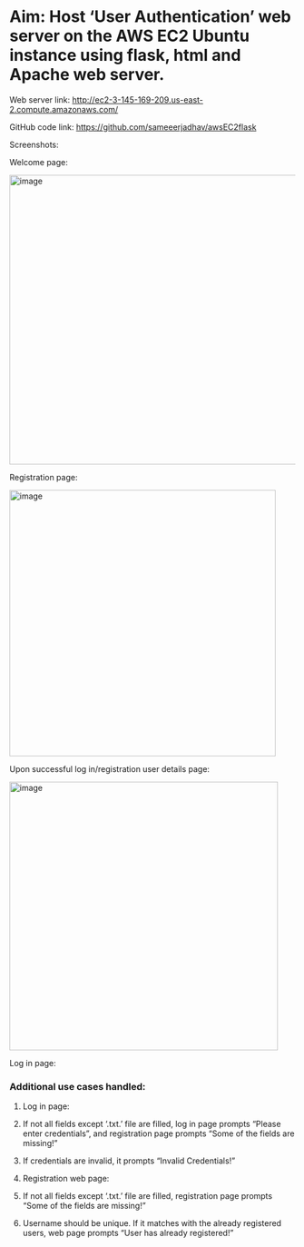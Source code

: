# Aim: Host ‘User Authentication’ web server on the AWS EC2 Ubuntu instance using flask, html and Apache web server.

Web server link: http://ec2-3-145-169-209.us-east-2.compute.amazonaws.com/

GitHub code link: https://github.com/sameeerjadhav/awsEC2flask

Screenshots:

Welcome page:
 
<img width="510" alt="image" src="https://user-images.githubusercontent.com/30887274/216859202-207692ee-9fd5-446b-a1d1-8bbebe679075.png">

Registration page:

<img width="469" alt="image" src="https://user-images.githubusercontent.com/30887274/216859290-68978464-dfdf-43f5-9c99-b737526f6735.png">

Upon successful log in/registration user details page:

<img width="473" alt="image" src="https://user-images.githubusercontent.com/30887274/216859358-c3586cb1-874c-48ec-aa32-214befa01759.png"> 

Log in page:

 

### Additional use cases handled:
1.	Log in page:
1.	If not all fields except ‘.txt.’ file are filled, log in page prompts “Please enter credentials”, and registration page prompts “Some of the fields are missing!”
2.	If credentials are invalid, it prompts “Invalid Credentials!”

2.	Registration web page:
1.	If not all fields except ‘.txt.’ file are filled, registration page prompts “Some of the fields are missing!”
2.	Username should be unique. If it matches with the already registered users, web page prompts “User has already registered!”


